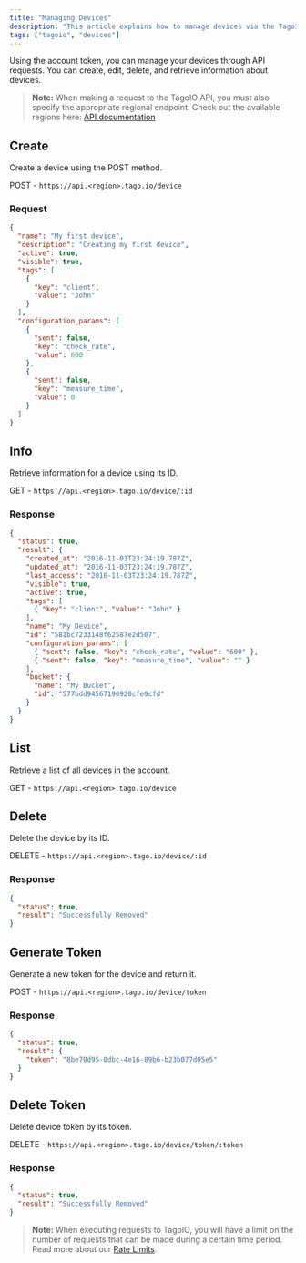 ```yaml
---
title: "Managing Devices"
description: "This article explains how to manage devices via the TagoIO API using an account token, including creating a device with a POST request and the required request payload. It also highlights the need to use the appropriate regional API endpoint."
tags: ["tagoio", "devices"]
---
```

Using the account token, you can manage your devices through API requests. You can create, edit, delete, and retrieve information about devices.

> **Note:** When making a request to the TagoIO API, you must also specify the appropriate regional endpoint. Check out the available regions here: [API documentation](https://docs.tago.io/api/)

## Create

Create a device using the POST method.

POST - `https://api.<region>.tago.io/device`

### Request

```json
{
  "name": "My first device",
  "description": "Creating my first device",
  "active": true,
  "visible": true,
  "tags": [
    {
      "key": "client",
      "value": "John"
    }
  ],
  "configuration_params": [
    {
      "sent": false,
      "key": "check_rate",
      "value": 600
    },
    {
      "sent": false,
      "key": "measure_time",
      "value": 0
    }
  ]
}
```

## Info

Retrieve information for a device using its ID.

GET - `https://api.<region>.tago.io/device/:id`

### Response

```json
{
  "status": true,
  "result": {
    "created_at": "2016-11-03T23:24:19.787Z",
    "updated_at": "2016-11-03T23:24:19.787Z",
    "last_access": "2016-11-03T23:24:19.787Z",
    "visible": true,
    "active": true,
    "tags": [
      { "key": "client", "value": "John" }
    ],
    "name": "My Device",
    "id": "581bc7233148f62587e2d507",
    "configuration_params": [
      { "sent": false, "key": "check_rate", "value": "600" },
      { "sent": false, "key": "measure_time", "value": "" }
    ],
    "bucket": {
      "name": "My Bucket",
      "id": "577bdd94567190920cfe9cfd"
    }
  }
}
```

## List

Retrieve a list of all devices in the account.

GET - `https://api.<region>.tago.io/device`

## Delete

Delete the device by its ID.

DELETE - `https://api.<region>.tago.io/device/:id`

### Response

```json
{
  "status": true,
  "result": "Successfully Removed"
}
```

## Generate Token

Generate a new token for the device and return it.

POST - `https://api.<region>.tago.io/device/token`

### Response

```json
{
  "status": true,
  "result": {
    "token": "8be70d95-0dbc-4e16-89b6-b23b077d05e5"
  }
}
```

## Delete Token

Delete device token by its token.

DELETE - `https://api.<region>.tago.io/device/token/:token`

### Response

```json
{
  "status": true,
  "result": "Successfully Removed"
}
```

> **Note:** When executing requests to TagoIO, you will have a limit on the number of requests that can be made during a certain time period. Read more about our [Rate Limits](/tagoio/rate-limits-hard-limits).